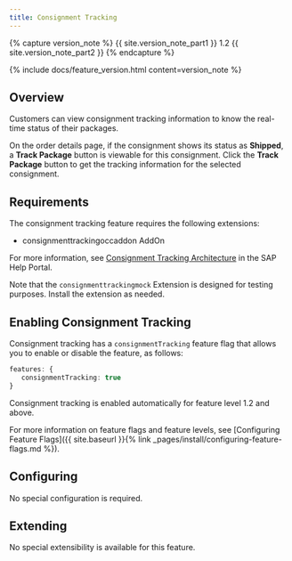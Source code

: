 ```yaml
---
title: Consignment Tracking
---
```


{% capture version_note %}
{{ site.version_note_part1 }} 1.2 {{ site.version_note_part2 }}
{% endcapture %}

{% include docs/feature_version.html content=version_note %}

## Overview

Customers can view consignment tracking information to know the real-time status of their packages.

On the order details page, if the consignment shows its status as **Shipped**, a **Track Package** button is viewable for this consignment. Click the **Track Package** button to get the tracking information for the selected consignment.

## Requirements

The consignment tracking feature requires the following extensions:

- consignmenttrackingoccaddon AddOn

For more information, see [Consignment Tracking Architecture](https://help.sap.com/viewer/4c33bf189ab9409e84e589295c36d96e/1905/en-US/6eafde9f14e243d6a53e0bfbfd6996bc.html) in the SAP Help Portal.

Note that the `consignmenttrackingmock` Extension is designed for testing purposes. Install the extension as needed.

## Enabling Consignment Tracking

Consignment tracking has a `consignmentTracking` feature flag that allows you to enable or disable the feature, as follows:

```typescript
features: {
   consignmentTracking: true
}
```

Consignment tracking is enabled automatically for feature level 1.2 and above.

For more information on feature flags and feature levels, see [Configuring Feature Flags]({{ site.baseurl }}{% link _pages/install/configuring-feature-flags.md %}).

## Configuring

No special configuration is required.

## Extending

No special extensibility is available for this feature.
